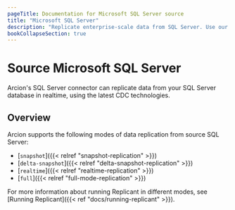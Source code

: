 ```yaml
---
pageTitle: Documentation for Microsoft SQL Server source
title: "Microsoft SQL Server"
description: "Replicate enterprise-scale data from SQL Server. Use our in-house CDC extractor, or Change Tracking for fast, real-time replication."
bookCollapseSection: true
---
```


# Source Microsoft SQL Server
Arcion's SQL Server connector can replicate data from your SQL Server database in realtime, using the latest CDC technologies.

## Overview
Arcion supports the following modes of data replication from source SQL Server:

- [`snapshot`]({{< relref "snapshot-replication" >}})
- [`delta-snapshot`]({{< relref "delta-snapshot-replication" >}})
- [`realtime`]({{< relref "realtime-replication" >}})
- [`full`]({{< relref "full-mode-replication" >}})

For more information about running Replicant in different modes, see [Running Replicant]({{< ref "docs/running-replicant" >}}).
